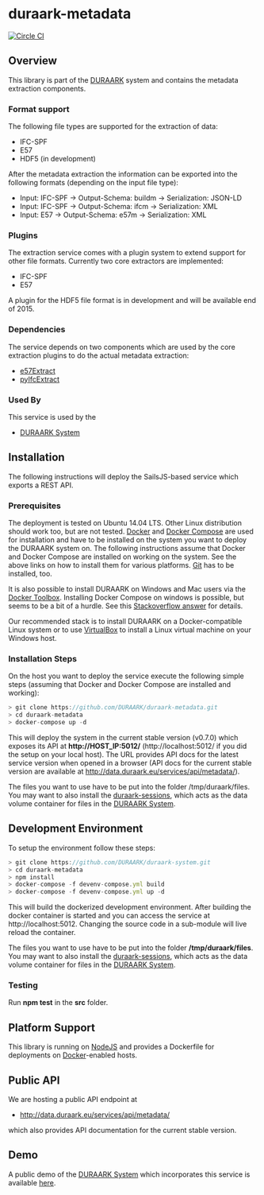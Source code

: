 # duraark-metadata

[![Circle CI](https://circleci.com/gh/DURAARK/duraark-metadata.svg?style=svg)](https://circleci.com/gh/DURAARK/microservice-ifcmetadata)

## Overview

This library is part of the [DURAARK](http://github.com/duraark/duraark-system) system and contains the metadata extraction components.

### Format support

The following file types are supported for the extraction of data:

* IFC-SPF
* E57
* HDF5 (in development)

After the metadata extraction the information can be exported into the following formats (depending on the input file type):

* Input: IFC-SPF -> Output-Schema: buildm -> Serialization: JSON-LD
* Input: IFC-SPF -> Output-Schema: ifcm   -> Serialization: XML
* Input: E57     -> Output-Schema: e57m   -> Serialization: XML

### Plugins

The extraction service comes with a plugin system to extend support for other file formats. Currently two core extractors are implemented:

* IFC-SPF
* E57

A plugin for the HDF5 file format is in development and will be available end of 2015.

### Dependencies

The service depends on two components which are used by the core extraction plugins to do the actual metadata extraction:

* [e57Extract](http://github.com/duraark/e57extract)
* [pyIfcExtract](http://github.com/duraark/pyIfcExtract)

### Used By

This service is used by the

* [DURAARK System](https://github.com/duraark/duraark-system)

## Installation

The following instructions will deploy the SailsJS-based service which exports a REST API.

### Prerequisites

The deployment is tested on Ubuntu 14.04 LTS. Other Linux distribution should work too, but are not tested. [Docker](https://docs.docker.com/userguide/) and [Docker Compose](https://docs.docker.com/compose/) are used for installation and have to be installed on the system you want to deploy the DURAARK system on. The following instructions assume that Docker and Docker Compose are installed on working on the system. See the above links on how to install them for various platforms. [Git](https://git-scm.com/downloads) has to be installed, too.

It is also possible to install DURAARK on Windows and Mac users via the [Docker Toolbox](https://docs.docker.com/installation/windows/). Installing Docker Compose on windows is possible, but seems to be a bit of a hurdle. See this [Stackoverflow answer](http://stackoverflow.com/questions/29289785/how-to-install-docker-compose-on-windows) for details.

Our recommended stack is to install DURAARK on a Docker-compatible Linux system or to use [VirtualBox](https://www.virtualbox.org/) to install a Linux virtual machine on your Windows host.

### Installation Steps

On the host you want to deploy the service execute the following simple steps (assuming that Docker and Docker Compose are installed and working):

```js
> git clone https://github.com/DURAARK/duraark-metadata.git
> cd duraark-metadata
> docker-compose up -d
```

This will deploy the system in the current stable version (v0.7.0) which exposes its API at **http://HOST_IP:5012/** (http://localhost:5012/ if you did the setup on your local host). The URL provides API docs for the latest service version when opened in a browser (API docs for the current stable version are available at http://data.duraark.eu/services/api/metadata/).

The files you want to use have to be put into the folder /tmp/duraark/files. You may want to also install the [duraark-sessions](https://github.com/DURAARK/duraark-sessions), which acts as the data volume container for files in the [DURAARK System](https://github.com/DURAARK/duraark-system).

## Development Environment

To setup the environment follow these steps:

```js
> git clone https://github.com/DURAARK/duraark-system.git
> cd duraark-metadata
> npm install
> docker-compose -f devenv-compose.yml build
> docker-compose -f devenv-compose.yml up -d
```

This will build the dockerized development environment. After building the docker container is started and you can access the service at http://localhost:5012. Changing the source code in a sub-module will live reload the container.

The files you want to use have to be put into the folder **/tmp/duraark/files**. You may want to also install the [duraark-sessions](https://github.com/DURAARK/duraark-sessions), which acts as the data volume container for files in the [DURAARK System](https://github.com/DURAARK/duraark-system).

### Testing

Run **npm test** in the **src** folder.

## Platform Support

This library is running on [NodeJS](https://nodejs.org/) and provides a Dockerfile for deployments on [Docker](https://www.docker.com/)-enabled hosts.

## Public API

We are hosting a public API endpoint at

* http://data.duraark.eu/services/api/metadata/

which also provides API documentation for the current stable version.

## Demo

A public demo of the [DURAARK System](http://github.com/duraark/duraark-system) which incorporates this service is available [here](http://workbench.duraark.eu).
